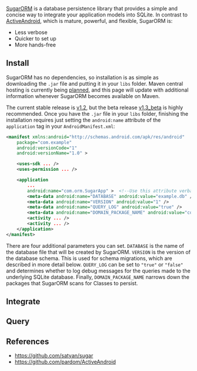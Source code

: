 [SugarORM](https://github.com/satyan/sugar) is a database persistence library that provides a simple and concise way to integrate your application models into SQLite. In contrast to [ActiveAndroid](https://github.com/pardom/ActiveAndroid), which is mature, powerful, and flexible, SugarORM is:

* Less verbose
* Quicker to set up
* More hands-free

## Install

SugarORM has no dependencies, so installation is as simple as downloading the `.jar` file and putting it in your `libs` folder. Maven central hosting is currently being [planned](https://github.com/satyan/sugar/issues/91), and this page will update with additional information whenever SugarORM becomes available on Maven.

The current stable release is [v1.2](https://github.com/satyan/sugar/blob/master/dist/sugar-1.2.jar?raw=true), but the beta release [v1.3_beta](https://github.com/satyan/sugar/blob/master/dist/sugar-1.3_beta.jar?raw=true) is highly recommended. Once you have the `.jar` file in your `libs` folder, finishing the installation requires just setting the `android:name` attribute of the `application` tag in your `AndroidManifest.xml`:

```xml
<manifest xmlns:android="http://schemas.android.com/apk/res/android"
    package="com.example"
    android:versionCode="1"
    android:versionName="1.0" >

    <uses-sdk ... />
    <uses-permission ... />

    <application
        ...
        android:name="com.orm.SugarApp" >  <!--Use this attribute verbatim-->
        <meta-data android:name="DATABASE" android:value="example.db" />
        <meta-data android:name="VERSION" android:value="1" />
        <meta-data android:name="QUERY_LOG" android:value="true" />
        <meta-data android:name="DOMAIN_PACKAGE_NAME" android:value="com.example" />
        <activity ... />
        <activity ... />
    </application>
</manifest>
```

There are four additional parameters you can set. `DATABASE` is the name of the database file that will be created by SugarORM. `VERSION` is the version of the database schema. This is used for schema migrations, which are described in more detail below. `QUERY_LOG` can be set to `"true"` or `"false"` and determines whether to log debug messages for the queries made to the underlying SQLite database. Finally, `DOMAIN_PACKAGE_NAME` narrows down the packages that SugarORM scans for Classes to persist.

## Integrate

## Query

## References

* <https://github.com/satyan/sugar>
* <https://github.com/pardom/ActiveAndroid> 